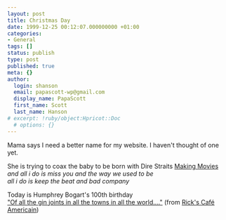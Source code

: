 ```yaml
---
layout: post
title: Christmas Day
date: 1999-12-25 00:12:07.000000000 +01:00
categories:
- General
tags: []
status: publish
type: post
published: true
meta: {}
author:
  login: shanson
  email: papascott-wp@gmail.com
  display_name: PapaScott
  first_name: Scott
  last_name: Hanson
# excerpt: !ruby/object:Hpricot::Doc
  # options: {}
---
```

<p>Mama says I need a better name for my website. I haven't thought of one yet. </p>
<p>She is trying to coax the baby to be born with Dire Straits <a href="http://www.amazon.com/exec/obidos/ASIN/B000002KLQ/mausnewsletter05">Making Movies</a><br /><i>and all i do is miss you and the way we used to be<br />all i do is keep the beat and bad company</i></p>
<p>Today is Humphrey Bogart's 100th birthday <a href="http://rickscafe.simplenet.com/ca/ginjoint.wav"><br />
"Of all the gin joints in all the towns in all the world...."</a> (from <a href="http://rickscafe.simplenet.com">Rick's Caf&eacute; Americain</a>)</p>
